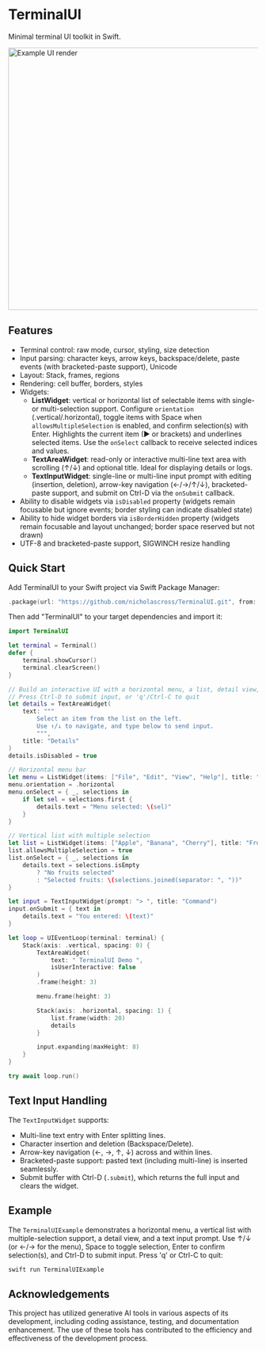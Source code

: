 # TerminalUI

Minimal terminal UI toolkit in Swift.

<img width="810" height="530" alt="Example UI render" src="https://github.com/user-attachments/assets/5eb4e7d7-b437-451e-84c7-2fbdbf746ac8" />

## Features

- Terminal control: raw mode, cursor, styling, size detection
- Input parsing: character keys, arrow keys, backspace/delete, paste events (with bracketed-paste support), Unicode
- Layout: Stack, frames, regions
- Rendering: cell buffer, borders, styles
- Widgets:
  - **ListWidget**: vertical or horizontal list of selectable items with single- or multi-selection support. Configure `orientation` (.vertical/.horizontal), toggle items with Space when `allowsMultipleSelection` is enabled, and confirm selection(s) with Enter. Highlights the current item (▶ or brackets) and underlines selected items. Use the `onSelect` callback to receive selected indices and values.
  - **TextAreaWidget**: read-only or interactive multi-line text area with scrolling (↑/↓) and optional title. Ideal for displaying details or logs.
  - **TextInputWidget**: single-line or multi-line input prompt with editing (insertion, deletion), arrow-key navigation (←/→/↑/↓), bracketed-paste support, and submit on Ctrl-D via the `onSubmit` callback.
- Ability to disable widgets via `isDisabled` property (widgets remain focusable but ignore events; border styling can indicate disabled state)
- Ability to hide widget borders via `isBorderHidden` property (widgets remain focusable and layout unchanged; border space reserved but not drawn)
- UTF-8 and bracketed-paste support, SIGWINCH resize handling

## Quick Start

Add TerminalUI to your Swift project via Swift Package Manager:

```swift
.package(url: "https://github.com/nicholascross/TerminalUI.git", from: "0.1.0"),
```

Then add "TerminalUI" to your target dependencies and import it:

```swift
import TerminalUI

let terminal = Terminal()
defer {
    terminal.showCursor()
    terminal.clearScreen()
}

// Build an interactive UI with a horizontal menu, a list, detail view, and text input
// Press Ctrl-D to submit input, or 'q'/Ctrl-C to quit
let details = TextAreaWidget(
    text: """
        Select an item from the list on the left.
        Use ↑/↓ to navigate, and type below to send input.
        """,
    title: "Details"
)
details.isDisabled = true

// Horizontal menu bar
let menu = ListWidget(items: ["File", "Edit", "View", "Help"], title: "Menu")
menu.orientation = .horizontal
menu.onSelect = { _, selections in
    if let sel = selections.first {
        details.text = "Menu selected: \(sel)"
    }
}

// Vertical list with multiple selection
let list = ListWidget(items: ["Apple", "Banana", "Cherry"], title: "Fruits")
list.allowsMultipleSelection = true
list.onSelect = { _, selections in
    details.text = selections.isEmpty
        ? "No fruits selected"
        : "Selected fruits: \(selections.joined(separator: ", "))"
}

let input = TextInputWidget(prompt: "> ", title: "Command")
input.onSubmit = { text in
    details.text = "You entered: \(text)"
}

let loop = UIEventLoop(terminal: terminal) {
    Stack(axis: .vertical, spacing: 0) {
        TextAreaWidget(
            text: " TerminalUI Demo ",
            isUserInteractive: false
        )
        .frame(height: 3)

        menu.frame(height: 3)

        Stack(axis: .horizontal, spacing: 1) {
            list.frame(width: 20)
            details
        }

        input.expanding(maxHeight: 8)
    }
}

try await loop.run()
```

## Text Input Handling

The `TextInputWidget` supports:

- Multi-line text entry with Enter splitting lines.
- Character insertion and deletion (Backspace/Delete).
- Arrow-key navigation (←, →, ↑, ↓) across and within lines.
- Bracketed-paste support: pasted text (including multi-line) is inserted seamlessly.
- Submit buffer with Ctrl-D (`.submit`), which returns the full input and clears the widget.

## Example

The `TerminalUIExample` demonstrates a horizontal menu, a vertical list with multiple-selection support, a detail view, and a text input prompt. Use ↑/↓ (or ←/→ for the menu), Space to toggle selection, Enter to confirm selection(s), and Ctrl-D to submit input. Press 'q' or Ctrl-C to quit:

```sh
swift run TerminalUIExample
```

## Acknowledgements

This project has utilized generative AI tools in various aspects of its development, including coding assistance, testing, and documentation enhancement. The use of these tools has contributed to the efficiency and effectiveness of the development process.
